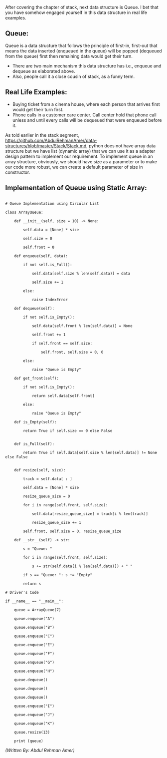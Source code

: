 After covering the chapter of stack, next data structure is Queue. I bet that you have somehow engaged yourself in this data structure in real life examples.

## Queue:
Queue is a data structure that follows the principle of first-in, first-out that means the data inserted (enqueued in the queue) will be popped (dequeued from the queue) first then remaining data would get their turn. 
-	There are two main mechanism this data structure has i.e., enqueue and dequeue as elaborated above.
-	Also, people call it a close cousin of stack, as a funny term.

## Real Life Examples:
- Buying ticket from a cinema house, where each person that arrives first would get their turn first.
- Phone calls in a customer care center. Call center hold that phone call unless and until every calls will be dequeued that were enqueued before it.

As told earlier in the stack segment, https://github.com/AbdulRehmanAmer/data-structures/blob/master/Stack/Stack.md, python does not have array data structure but we have list (dynamic array) that we can use it as a adapter design pattern to implement our requirement. To implement queue in an array structure, obviously, we should have size as a parameter or to make our code more robust, we can create a default parameter of size in constructor. 


## Implementation of Queue using Static Array:
```

# Queue Implementation using Circular List

class ArrayQueue:

    def __init__(self, size = 10) -> None:

        self.data = [None] * size

        self.size = 0

        self.front = 0

    def enqueue(self, data):

        if not self.is_Full():

            self.data[self.size % len(self.data)] = data

            self.size += 1

        else:

            raise IndexError

    def dequeue(self):

        if not self.is_Empty():

            self.data[self.front % len(self.data)] = None

            self.front += 1

            if self.front == self.size:

                self.front, self.size = 0, 0

        else:

            raise "Queue is Empty"

    def get_front(self):

        if not self.is_Empty():

            return self.data[self.front]  

        else:

            raise "Queue is Empty"

    def is_Empty(self):

        return True if self.size == 0 else False


    def is_Full(self):

        return True if self.data[self.size % len(self.data)] != None else False


    def resize(self, size):

        track = self.data[ : ]

        self.data = [None] * size

        resize_queue_size = 0

        for i in range(self.front, self.size):

            self.data[resize_queue_size] = track[i % len(track)]

            resize_queue_size += 1

        self.front, self.size = 0, resize_queue_size

    def __str__(self) -> str:

        s = "Queue: "

        for i in range(self.front, self.size):

            s += str(self.data[i % len(self.data)]) + " "

        if s == "Queue: ": s += "Empty"

        return s

# Driver's Code

if __name__ == "__main__":

    queue = ArrayQueue(7)

    queue.enqueue("A")

    queue.enqueue("B")

    queue.enqueue("C")

    queue.enqueue("E")

    queue.enqueue("F")

    queue.enqueue("G")

    queue.enqueue("H")

    queue.dequeue()

    queue.dequeue()

    queue.dequeue()

    queue.enqueue("I")

    queue.enqueue("J")

    queue.enqueue("K")

    queue.resize(13)

    print (queue)
```
 
 *(Written By: Abdul Rehman Amer)*
